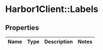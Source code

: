 # Harbor1Client::Labels

## Properties
Name | Type | Description | Notes
------------ | ------------- | ------------- | -------------


